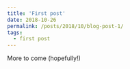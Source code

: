 ```yaml
---
title: 'First post'
date: 2018-10-26
permalink: /posts/2018/10/blog-post-1/
tags:
  - first post
---
```


More to come (hopefully!)
